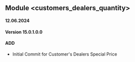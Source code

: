 ## Module <customers_dealers_quantity>

#### 12.06.2024
#### Version 15.0.1.0.0
#### ADD

- Initial Commit for Customer's Dealers Special Price
